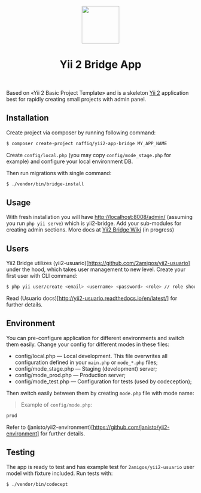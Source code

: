 <p align="center">
    <a href="https://github.com/yiisoft" target="_blank">
        <img src="https://avatars0.githubusercontent.com/u/993323" height="100px">
    </a>
    <h1 align="center">Yii 2 Bridge App</h1>
    <br>
</p>

Based on «Yii 2 Basic Project Template» and is a skeleton [Yii 2](http://www.yiiframework.com/) application best for
rapidly creating small projects with admin panel.

## Installation

Create project via composer by running following command:

```bash
$ composer create-project naffiq/yii2-app-bridge MY_APP_NAME
```

Create `config/local.php` (you may copy `config/mode_stage.php` for example) and configure your local environment DB.

Then run migrations with single command:

```bash
$ ./vendor/bin/bridge-install
```

## Usage

With fresh installation you will have [http://localhost:8008/admin/](http://localhost:8008/admin/) (assuming you run `php yii serve`) 
which is yii2-bridge. Add your sub-modules for creating admin sections. More docs at [Yii2 Bridge Wiki](https://github.com/naffiq/yii2-bridge/wiki) (in progress)

## Users

Yii2 Bridge utilizes (yii2-usuario)[https://github.com/2amigos/yii2-usuario] under the hood, which takes user management to new level. Create your first user with CLI command:

```bash
$ php yii user/create <email> <username> <password> <role> // role should be admin for your first user
```

Read (Usuario docs)[http://yii2-usuario.readthedocs.io/en/latest/] for further details.

## Environment

You can pre-configure application for different environments and switch them easily. Change your config for different modes in these files:

- config/local.php — Local development. This file overwrites all configuration defined in your `main.php` or `mode_*.php` files;
- config/mode_stage.php — Staging (development) server;
- config/mode_prod.php — Production server;
- config/mode_test.php — Configuration for tests (used by codeception);

Then switch easily between them by creating `mode.php` file with mode name:

> Example of `config/mode.php`:
```php
prod
```

Refer to (janisto/yii2-environment)[https://github.com/janisto/yii2-environment] for further details.

## Testing

The app is ready to test and has example test for `2amigos/yii2-usuario` user model with fixture included.
Run tests with:

```bash
$ ./vendor/bin/codecept
```
